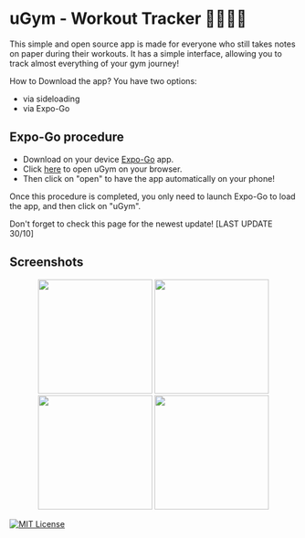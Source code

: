 
# uGym - Workout Tracker 🏋🏽💪🏼

This simple and open source app is made for everyone who still takes notes on paper during their workouts. It has a simple interface, allowing you to track almost everything of your gym journey!

How to Download the app?
You have two options:
- via sideloading
- via Expo-Go




## Expo-Go procedure

- Download on your device [Expo-Go](https://expo.dev/go) app.
- Click [here](https://tinyurl.com/uGymRel2) to open uGym on your browser.
- Then click on "open" to have the app automatically on your phone!

Once this procedure is completed, you only need to launch Expo-Go to load the app, and then click on "uGym".

Don't forget to check this page for the newest update! [LAST UPDATE 30/10]



## Screenshots

<p align="center">
  <img src="https://github.com/user-attachments/assets/373cb2d1-5eda-47f2-88d9-0f2898c92a51" width="200"/>
  <img src="https://github.com/user-attachments/assets/2d54777f-4303-4811-90ee-e26c9e541f41" width="200"/>
  <img src="https://github.com/user-attachments/assets/6d6c3791-676c-4941-8455-2b88df644206" width="200"/>
  <img src="https://github.com/user-attachments/assets/070b77e6-feae-4d8d-8d60-aa344ac8caac" width="200"/>
</p>


[![MIT License](https://img.shields.io/badge/License-MIT-green.svg)](https://choosealicense.com/licenses/mit/)
